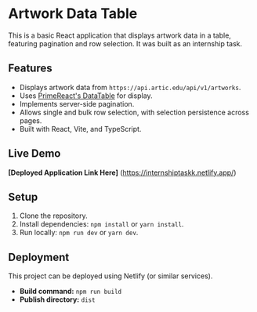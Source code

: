 # Artwork Data Table

This is a basic React application that displays artwork data in a table, featuring pagination and row selection. It was built as an internship task.

## Features

* Displays artwork data from `https://api.artic.edu/api/v1/artworks`.
* Uses [PrimeReact's DataTable](https://primereact.org/datatable/) for display.
* Implements server-side pagination.
* Allows single and bulk row selection, with selection persistence across pages.
* Built with React, Vite, and TypeScript.

## Live Demo

**[Deployed Application Link Here]** (https://internshiptaskk.netlify.app/)

## Setup

1.  Clone the repository.
2.  Install dependencies: `npm install` or `yarn install`.
3.  Run locally: `npm run dev` or `yarn dev`.

## Deployment

This project can be deployed using Netlify (or similar services).
* **Build command:** `npm run build`
* **Publish directory:** `dist`